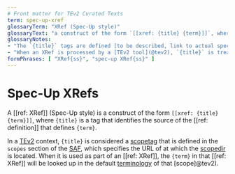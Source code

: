 ```yaml
---
# Front matter for TEv2 Curated Texts
term: spec-up-xref
glossaryTerm: "XRef (Spec-Up style)"
glossaryText: "a construct of the form `[[xref: {title} {term}]]`, where `{title}` is a tag that identifies the source of the [[ref: definition]] that defines `{term}`."
glossaryNotes:
- "The `{title}` tags are defined [to be described, link to actual specs thereof]."
- "When an XRef is processed by a [TEv2 tool](@tev2), `{title}` is treated as the equivalent of a [scopetag](@tev2) and/or the default [terminology](@tev2) in the associated [scope](@tev2)."
formPhrases: [ "XRef{ss}", "spec-up XRef{ss}" ]
---
```


# Spec-Up XRefs

A [[ref: XRef]] (Spec-Up style) is a construct of the form `[[xref: {title} {term}]]`, where `{title}` is a tag that identifies the source of the [[ref: definition]] that defines `{term}`. 

In a [TEv2](@tev2) context, `{title}` is considered a [scopetag](@tev2) that is defined in the `scopes` section of the [SAF](@tev2), which specifies the URL of at which the [scopedir](@tev2) is located. When it is used as part of an [[ref: XRef]], the `{term}` in that [[ref: XRef]] will be looked up in the default [terminology](@tev2) of that [scope]@tev2).
